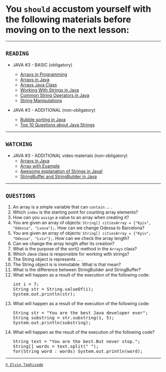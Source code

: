 # You `should` accustom yourself with the following materials before moving on to the next lesson:
---
## `READING`
- JAVA #3 - BASIC (obligatory)
    - [Arrays in Programming](https://www.toolsqa.com/datastructures/array-in-programming/)
    - [Arrays in Java](https://www.geeksforgeeks.org/arrays-injava/)
    - [Arrays Java Class](https://www.geeksforgeeks.org/arrayclass-in-java/)
    - [Working With Strings in Java](https://caveofprogramming.com/java/java-string-workingwith-strings-in-java.html)
    - [Common String Operators in Java](https://www.baeldung.com/java-string-operations)
    - [String Manipulations](https://www.guru99.com/javastrings.html)

- JAVA #3 - ADDITIONAL (non-obligatory)
    - [Bubble sorting in Java ](https://www.geeksforgeeks.org/bubble-sort/)
    - [Top 10 Questions about Java Strings](https://dzone.com/articles/top-10-questions-java-strings)
---

## `WATCHING`
- JAVA #3 - ADDITIONAL video materials (non-obligatory)
    - [Arrays in Java](https://www.youtube.com/watch?v=TmM9XAIKa-Y)
    - [Array with Example](https://www.youtube.com/watch?v=udHgmxK9oAI)
    - [Awesome explanation of Strings in Java!](https://www.youtube.com/watch?v=4l50UaPca7Y)
    - [StringBuffer and StringBuilder in Java](https://www.youtube.com/watch?v=oYcb0N1YfVw)
---

## `QUESTIONS`
1. An array is a simple variable that can `contain` ... .
2. Which `index` is the starting point for counting array
elements?
3. How can you `assign` a value to an array when creating it?
4. You are given an array of objects: `String[] citiesArray = {"Kyiv", "Odessa", "Lvova"};`. How can we change Odessa to Barcelona?
5. You are given an array of objects: `String[] citiesArray = {"Kyiv", "Odessa", "Lviv"};`. How can we check the array length?
6. Can we change the array length after its creation?
7. What is the purpose of the sort() method in the `Arrays` class?
8. Which Java class is responsible for working with strings?
9. The String object is represents ... .
10. The String object is is immutable. What is that mean?
11. What is the difference between StringBuilder and StringBuffer?
12. What will happen as a result of the execution of the following code:
    <pre>
    int i = 7;
    String str = String.valueOf(i);
    System.out.println(str);
    </pre>
13. What will happen as a result of the execution of the following code:
    <pre>
    String str = "You are the best Java developer ever";
    String substring = str.substring(1, 5);
    System.out.println(substring);
    </pre>
14. What will happen as the result of the execution of the following code?
    <pre>
    String text = "You are the best.But never stop.";
    String[] words = text.split(" ");
    for(String word : words) System.out.println(word);
    </pre>
---

[`© Elvin Taghizade`](mailto:elvintaghiyev184@gmail.com)